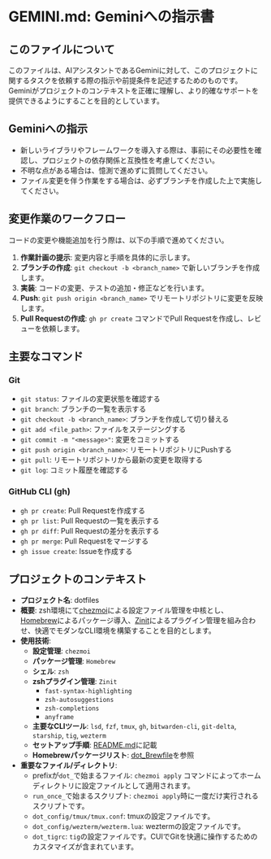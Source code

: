 # GEMINI.md: Geminiへの指示書

## このファイルについて

このファイルは、AIアシスタントであるGeminiに対して、このプロジェクトに関するタスクを依頼する際の指示や前提条件を記述するためのものです。
Geminiがプロジェクトのコンテキストを正確に理解し、より的確なサポートを提供できるようにすることを目的としています。

## Geminiへの指示

- 新しいライブラリやフレームワークを導入する際は、事前にその必要性を確認し、プロジェクトの依存関係と互換性を考慮してください。
- 不明な点がある場合は、憶測で進めずに質問してください。
- ファイル変更を伴う作業をする場合は、必ずブランチを作成した上で実施してください。

## 変更作業のワークフロー

コードの変更や機能追加を行う際は、以下の手順で進めてください。

1.  **作業計画の提示**: 変更内容と手順を具体的に示します。
2.  **ブランチの作成**: `git checkout -b <branch_name>` で新しいブランチを作成します。
3.  **実装**: コードの変更、テストの追加・修正などを行います。
4.  **Push**: `git push origin <branch_name>` でリモートリポジトリに変更を反映します。
5.  **Pull Requestの作成**: `gh pr create` コマンドでPull Requestを作成し、レビューを依頼します。

## 主要なコマンド

### Git

- `git status`: ファイルの変更状態を確認する
- `git branch`: ブランチの一覧を表示する
- `git checkout -b <branch_name>`: ブランチを作成して切り替える
- `git add <file_path>`: ファイルをステージングする
- `git commit -m "<message>"`: 変更をコミットする
- `git push origin <branch_name>`: リモートリポジトリにPushする
- `git pull`: リモートリポジトリから最新の変更を取得する
- `git log`: コミット履歴を確認する

### GitHub CLI (gh)

- `gh pr create`: Pull Requestを作成する
- `gh pr list`: Pull Requestの一覧を表示する
- `gh pr diff`: Pull Requestの差分を表示する
- `gh pr merge`: Pull Requestをマージする
- `gh issue create`: Issueを作成する

## プロジェクトのコンテキスト

- **プロジェクト名**: dotfiles
- **概要**: zsh環境にて[chezmoi](https://www.chezmoi.io/)による設定ファイル管理を中核とし、[Homebrew](https://brew.sh/)によるパッケージ導入、[Zinit](https://github.com/zdharma-continuum/zinit)によるプラグイン管理を組み合わせ、快適でモダンなCLI環境を構築することを目的とします。
- **使用技術**:
    - **設定管理**: `chezmoi`
    - **パッケージ管理**: `Homebrew`
    - **シェル**: `zsh`
    - **zshプラグイン管理**: `Zinit`
        - `fast-syntax-highlighting`
        - `zsh-autosuggestions`
        - `zsh-completions`
        - `anyframe`
    - **主要なCLIツール**: `lsd`, `fzf`, `tmux`, `gh`, `bitwarden-cli`, `git-delta`, `starship`, `tig`, `wezterm`
    - **セットアップ手順**: [README.md](README.md)に記載
    - **Homebrewパッケージリスト**: [dot_Brewfile](dot_Brewfile)を参照
- **重要なファイル/ディレクトリ**:
    - prefixが`dot_`で始まるファイル: `chezmoi apply` コマンドによってホームディレクトリに設定ファイルとして適用されます。
    - `run_once_`で始まるスクリプト: `chezmoi apply`時に一度だけ実行されるスクリプトです。
    - `dot_config/tmux/tmux.conf`: tmuxの設定ファイルです。
    - `dot_config/wezterm/wezterm.lua`: weztermの設定ファイルです。
    - `dot_tigrc`: `tig`の設定ファイルです。CUIでGitを快適に操作するためのカスタマイズが含まれています。
